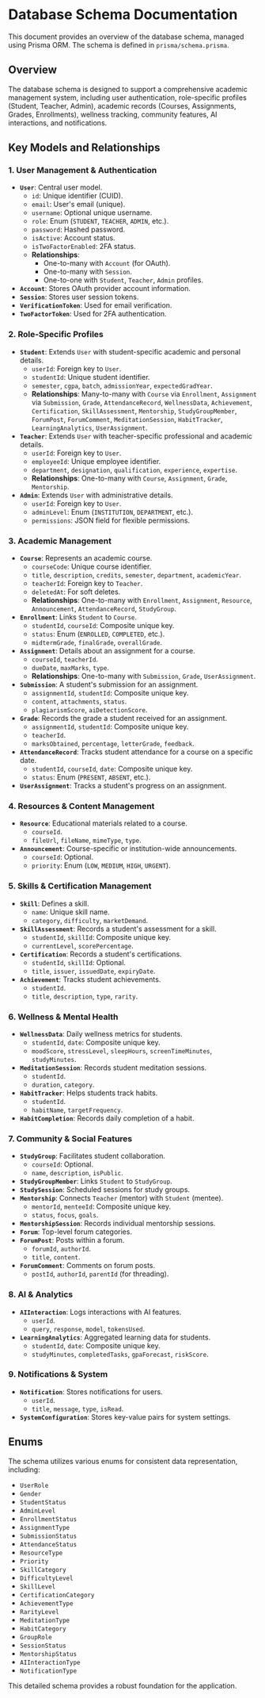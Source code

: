 # Database Schema Documentation

This document provides an overview of the database schema, managed using Prisma ORM. The schema is defined in `prisma/schema.prisma`.

## Overview

The database schema is designed to support a comprehensive academic management system, including user authentication, role-specific profiles (Student, Teacher, Admin), academic records (Courses, Assignments, Grades, Enrollments), wellness tracking, community features, AI interactions, and notifications.

## Key Models and Relationships

### 1. User Management & Authentication

*   **`User`**: Central user model.
    *   `id`: Unique identifier (CUID).
    *   `email`: User's email (unique).
    *   `username`: Optional unique username.
    *   `role`: Enum (`STUDENT`, `TEACHER`, `ADMIN`, etc.).
    *   `password`: Hashed password.
    *   `isActive`: Account status.
    *   `isTwoFactorEnabled`: 2FA status.
    *   **Relationships**:
        *   One-to-many with `Account` (for OAuth).
        *   One-to-many with `Session`.
        *   One-to-one with `Student`, `Teacher`, `Admin` profiles.
*   **`Account`**: Stores OAuth provider account information.
*   **`Session`**: Stores user session tokens.
*   **`VerificationToken`**: Used for email verification.
*   **`TwoFactorToken`**: Used for 2FA authentication.

### 2. Role-Specific Profiles

*   **`Student`**: Extends `User` with student-specific academic and personal details.
    *   `userId`: Foreign key to `User`.
    *   `studentId`: Unique student identifier.
    *   `semester`, `cgpa`, `batch`, `admissionYear`, `expectedGradYear`.
    *   **Relationships**: Many-to-many with `Course` via `Enrollment`, `Assignment` via `Submission`, `Grade`, `AttendanceRecord`, `WellnessData`, `Achievement`, `Certification`, `SkillAssessment`, `Mentorship`, `StudyGroupMember`, `ForumPost`, `ForumComment`, `MeditationSession`, `HabitTracker`, `LearningAnalytics`, `UserAssignment`.
*   **`Teacher`**: Extends `User` with teacher-specific professional and academic details.
    *   `userId`: Foreign key to `User`.
    *   `employeeId`: Unique employee identifier.
    *   `department`, `designation`, `qualification`, `experience`, `expertise`.
    *   **Relationships**: One-to-many with `Course`, `Assignment`, `Grade`, `Mentorship`.
*   **`Admin`**: Extends `User` with administrative details.
    *   `userId`: Foreign key to `User`.
    *   `adminLevel`: Enum (`INSTITUTION`, `DEPARTMENT`, etc.).
    *   `permissions`: JSON field for flexible permissions.

### 3. Academic Management

*   **`Course`**: Represents an academic course.
    *   `courseCode`: Unique course identifier.
    *   `title`, `description`, `credits`, `semester`, `department`, `academicYear`.
    *   `teacherId`: Foreign key to `Teacher`.
    *   `deletedAt`: For soft deletes.
    *   **Relationships**: One-to-many with `Enrollment`, `Assignment`, `Resource`, `Announcement`, `AttendanceRecord`, `StudyGroup`.
*   **`Enrollment`**: Links `Student` to `Course`.
    *   `studentId`, `courseId`: Composite unique key.
    *   `status`: Enum (`ENROLLED`, `COMPLETED`, etc.).
    *   `midtermGrade`, `finalGrade`, `overallGrade`.
*   **`Assignment`**: Details about an assignment for a course.
    *   `courseId`, `teacherId`.
    *   `dueDate`, `maxMarks`, `type`.
    *   **Relationships**: One-to-many with `Submission`, `Grade`, `UserAssignment`.
*   **`Submission`**: A student's submission for an assignment.
    *   `assignmentId`, `studentId`: Composite unique key.
    *   `content`, `attachments`, `status`.
    *   `plagiarismScore`, `aiDetectionScore`.
*   **`Grade`**: Records the grade a student received for an assignment.
    *   `assignmentId`, `studentId`: Composite unique key.
    *   `teacherId`.
    *   `marksObtained`, `percentage`, `letterGrade`, `feedback`.
*   **`AttendanceRecord`**: Tracks student attendance for a course on a specific date.
    *   `studentId`, `courseId`, `date`: Composite unique key.
    *   `status`: Enum (`PRESENT`, `ABSENT`, etc.).
*   **`UserAssignment`**: Tracks a student's progress on an assignment.

### 4. Resources & Content Management

*   **`Resource`**: Educational materials related to a course.
    *   `courseId`.
    *   `fileUrl`, `fileName`, `mimeType`, `type`.
*   **`Announcement`**: Course-specific or institution-wide announcements.
    *   `courseId`: Optional.
    *   `priority`: Enum (`LOW`, `MEDIUM`, `HIGH`, `URGENT`).

### 5. Skills & Certification Management

*   **`Skill`**: Defines a skill.
    *   `name`: Unique skill name.
    *   `category`, `difficulty`, `marketDemand`.
*   **`SkillAssessment`**: Records a student's assessment for a skill.
    *   `studentId`, `skillId`: Composite unique key.
    *   `currentLevel`, `scorePercentage`.
*   **`Certification`**: Records a student's certifications.
    *   `studentId`, `skillId`: Optional.
    *   `title`, `issuer`, `issuedDate`, `expiryDate`.
*   **`Achievement`**: Tracks student achievements.
    *   `studentId`.
    *   `title`, `description`, `type`, `rarity`.

### 6. Wellness & Mental Health

*   **`WellnessData`**: Daily wellness metrics for students.
    *   `studentId`, `date`: Composite unique key.
    *   `moodScore`, `stressLevel`, `sleepHours`, `screenTimeMinutes`, `studyMinutes`.
*   **`MeditationSession`**: Records student meditation sessions.
    *   `studentId`.
    *   `duration`, `category`.
*   **`HabitTracker`**: Helps students track habits.
    *   `studentId`.
    *   `habitName`, `targetFrequency`.
*   **`HabitCompletion`**: Records daily completion of a habit.

### 7. Community & Social Features

*   **`StudyGroup`**: Facilitates student collaboration.
    *   `courseId`: Optional.
    *   `name`, `description`, `isPublic`.
*   **`StudyGroupMember`**: Links `Student` to `StudyGroup`.
*   **`StudySession`**: Scheduled sessions for study groups.
*   **`Mentorship`**: Connects `Teacher` (mentor) with `Student` (mentee).
    *   `mentorId`, `menteeId`: Composite unique key.
    *   `status`, `focus`, `goals`.
*   **`MentorshipSession`**: Records individual mentorship sessions.
*   **`Forum`**: Top-level forum categories.
*   **`ForumPost`**: Posts within a forum.
    *   `forumId`, `authorId`.
    *   `title`, `content`.
*   **`ForumComment`**: Comments on forum posts.
    *   `postId`, `authorId`, `parentId` (for threading).

### 8. AI & Analytics

*   **`AIInteraction`**: Logs interactions with AI features.
    *   `userId`.
    *   `query`, `response`, `model`, `tokensUsed`.
*   **`LearningAnalytics`**: Aggregated learning data for students.
    *   `studentId`, `date`: Composite unique key.
    *   `studyMinutes`, `completedTasks`, `gpaForecast`, `riskScore`.

### 9. Notifications & System

*   **`Notification`**: Stores notifications for users.
    *   `userId`.
    *   `title`, `message`, `type`, `isRead`.
*   **`SystemConfiguration`**: Stores key-value pairs for system settings.

## Enums

The schema utilizes various enums for consistent data representation, including:
*   `UserRole`
*   `Gender`
*   `StudentStatus`
*   `AdminLevel`
*   `EnrollmentStatus`
*   `AssignmentType`
*   `SubmissionStatus`
*   `AttendanceStatus`
*   `ResourceType`
*   `Priority`
*   `SkillCategory`
*   `DifficultyLevel`
*   `SkillLevel`
*   `CertificationCategory`
*   `AchievementType`
*   `RarityLevel`
*   `MeditationType`
*   `HabitCategory`
*   `GroupRole`
*   `SessionStatus`
*   `MentorshipStatus`
*   `AIInteractionType`
*   `NotificationType`

This detailed schema provides a robust foundation for the application.
